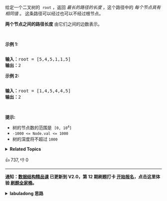 <p>给定一个二叉树的
 <meta charset="UTF-8" />&nbsp;<code>root</code>&nbsp;，返回&nbsp;<em>最长的路径的长度</em> ，这个路径中的&nbsp;<em>每个节点具有相同值</em>&nbsp;。 这条路径可以经过也可以不经过根节点。</p>

<p><strong>两个节点之间的路径长度</strong>&nbsp;由它们之间的边数表示。</p>

<p>&nbsp;</p>

<p><strong>示例 1:</strong></p>

<p><img alt="" src="https://assets.leetcode.com/uploads/2020/10/13/ex1.jpg" /></p>

<pre>
<strong>输入：</strong>root = [5,4,5,1,1,5]
<strong>输出：</strong>2
</pre>

<p><strong>示例 2:</strong></p>

<p><img alt="" src="https://assets.leetcode.com/uploads/2020/10/13/ex2.jpg" /></p>

<pre>
<strong>输入：</strong>root = [1,4,5,4,4,5]
<strong>输出：</strong>2
</pre>

<p>&nbsp;</p>

<p><strong>提示:</strong></p>

<ul> 
 <li>树的节点数的范围是
  <meta charset="UTF-8" />&nbsp;<code>[0, 10<sup>4</sup>]</code>&nbsp;</li> 
 <li><code>-1000 &lt;= Node.val &lt;= 1000</code></li> 
 <li>树的深度将不超过 <code>1000</code>&nbsp;</li> 
</ul>

<details><summary><strong>Related Topics</strong></summary>树 | 深度优先搜索 | 二叉树</details><br>

<div>👍 737, 👎 0</div>

<div id="labuladong"><hr>

**通知：[数据结构精品课](https://aep.h5.xeknow.com/s/1XJHEO) 已更新到 V2.0，第 12 期刷题打卡 [开始报名](https://aep.xet.tech/s/XhcRc)，点击这里体验 [刷题全家桶](https://labuladong.gitee.io/algo/images/others/%E5%85%A8%E5%AE%B6%E6%A1%B6.jpg)。**

<details><summary><strong>labuladong 思路</strong></summary>

## 基本思路

前文 [手把手刷二叉树总结篇](https://labuladong.github.io/article/fname.html?fname=二叉树总结) 说过二叉树的递归分为「遍历」和「分解问题」两种思维模式，这道题需要用到「分解问题」的思维，而且这类题目需要利用二叉树的后序遍历。

做这题之前，我建议你先做 [543. 二叉树的直径](/problems/diameter-of-binary-tree) 题并进行对比，把那道题的最大深度函数 `maxDepth` 的定义带入到这道题中，`maxLen` 相当于求值为 `parentVal` 的节点的最大深度。配合代码注释就立马明白了。

**标签：[二叉树](https://mp.weixin.qq.com/mp/appmsgalbum?__biz=MzAxODQxMDM0Mw==&action=getalbum&album_id=2121994699837177859)，后序遍历**

## 解法代码

```java
class Solution {
    int res = 0;
    public int longestUnivaluePath(TreeNode root) {
        if (root == null) {
            return 0;
        }
        // 在后序遍历的位置更新 res
        maxLen(root, root.val);
        return res;
    }

    // 定义：计算以 root 为根的这棵二叉树中，从 root 开始值为 parentVal 的最长树枝长度
    private int maxLen(TreeNode root, int parentVal) {
        if (root == null) {
            return 0;
        }
        // 利用函数定义，计算左右子树值为 root.val 的最长树枝长度
        int leftLen = maxLen(root.left, root.val);
        int rightLen = maxLen(root.right, root.val);

        // 后序遍历位置顺便更新全局变量
        // 同值路径就是左右同值树枝长度之和
        res = Math.max(res, leftLen + rightLen);
        // 如果 root 本身和上级值不同，那么整棵子树都不可能有同值树枝
        if (root.val != parentVal) {
            return 0;
        }
        // 实现函数的定义：
        // 以 root 为根的二叉树从 root 开始值为 parentVal 的最长树枝长度
        // 等于左右子树的最长树枝长度的最大值加上 root 节点本身
        return  1 + Math.max(leftLen, rightLen);
    }
}
```

**类似题目**：
  - [814. 二叉树剪枝 🟠](/problems/binary-tree-pruning)
  - [剑指 Offer II 047. 二叉树剪枝 🟠](/problems/pOCWxh)

</details>
</div>



